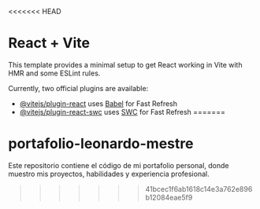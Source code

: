 <<<<<<< HEAD
# React + Vite

This template provides a minimal setup to get React working in Vite with HMR and some ESLint rules.

Currently, two official plugins are available:

- [@vitejs/plugin-react](https://github.com/vitejs/vite-plugin-react/blob/main/packages/plugin-react/README.md) uses [Babel](https://babeljs.io/) for Fast Refresh
- [@vitejs/plugin-react-swc](https://github.com/vitejs/vite-plugin-react-swc) uses [SWC](https://swc.rs/) for Fast Refresh
=======
# portafolio-leonardo-mestre
Este repositorio contiene el código de mi portafolio personal, donde muestro mis proyectos, habilidades y experiencia profesional.
>>>>>>> 41bcec1f6ab1618c14e3a762e896b12084eae5f9
